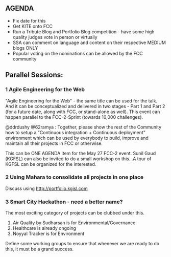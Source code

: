 ## AGENDA

- Fix date for this 
- Get KITE onto FCC
- Run a Tribute Blog and Portfolio Blog competition - have some high quality judges vote in person or virtually 
- SSA can comment on language and content on their respective MEDIUM blogs ONLY 
- Popular voting on the nominations can be allowed by the FCC community 


## Parallel Sessions: 

### 1 Agile Engineering for the Web 
"Agile Engineering for the Web" - the same title can be used for the talk. 
And it can be conceptualized and delivered in two stages - 
Part 1 and Part 2 (for a future date, along with FCC, or stand-alone as well). 
This event can happen parallel to the FCC-2-Sprint (towards 10,000 challenges). 

@ddrdushy @62ramya : Together, please show the rest of the 
Community how to setup a "Continuous integration + Continuous deployment" 
environment which can be used by everybody to build, improve and 
maintain all their projects in FCC or otherwise.

This can be ONE AGENDA item for the May 27 FCC-2 event. Sunil Gaud (KGFSL) can also
be invited to do a small workshop on this...A tour of KGFSL can be organized for the interested. 

### 2 Using Mahara to consolidate all projects in one place
Discuss using http://portfolio.kgisl.com 

### 3 Smart City Hackathon - need a better name? 
The most exciting category of projects can be clubbed under this. 
1. Air Quality by Sudharsan is for Environmental/Governance 
2. Healthcare is already ongoing
3. Noyyal Tracker is for Environment 

Define some working groups to ensure that whenever we are ready to do this, it must be a grand success. 


